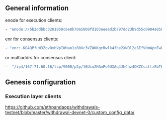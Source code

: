 ## General information
enode for execution clients:
```sh
- "enode://bb2ddbbc3201859c6e8b70a5000fd103eeead2b797dd23b9d55c0984e8587639110a69093a23ffe6543c0b56323d0c7a02f731aa3b15fff9e65e8d9d6af8cbd2@167.71.60.16:30303"
```

enr for consensus clients:
```sh
- "enr:-KG4QPfuW3ZovOxbVpIWHao1z80Xc3VZWKKgrRwlk4fhe2XNDl2aSEfVHmWpnFwN-s9hXLcUSVGK-3TJo9qHlKmhdMoDhGV0aDKQ2q4J4EAAAEAIAAAAAAAAAIJpZIJ2NIJpcISnRzwQiXNlY3AyNTZrMaEDpxEBO9BJZkT0yAhtuF73NBHJMHIfCCbw7IYQXcBI00qDdGNwgiMog3VkcIIjKA"
```
or multiaddrs for consensus client:
```sh
-  "/ip4/167.71.60.16/tcp/9000/p2p/16Uiu2HAmPu9UXAq4JhCnz4QKZCsattzEbT6wZBg1PXscgtr1aTGu"
```

## Genesis configuration
### Execution layer clients

https://github.com/ethpandaops/withdrawals-testnet/blob/master/withdrawal-devnet-0/custom_config_data/

